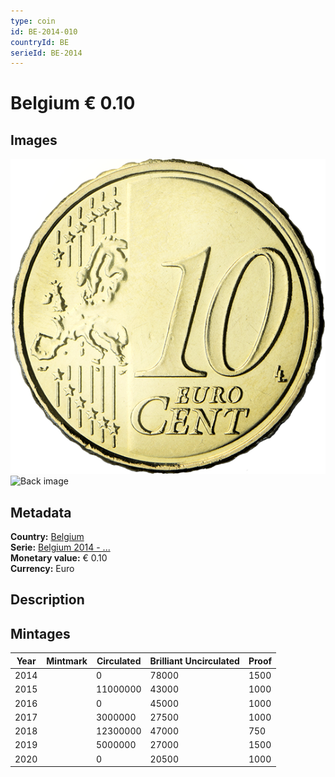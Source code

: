 ```yaml
---
type: coin
id: BE-2014-010
countryId: BE
serieId: BE-2014
---
```


# Belgium € 0.10

## Images

![Front image](../../../img/common-2007-010.png) ![Back image](img/belgium-2014-010.png)

## Metadata

**Country:** [Belgium](../index.md)\
**Serie:** [Belgium 2014 - ...](index.md)\
**Monetary value:** € 0.10\
**Currency:** Euro

## Description


## Mintages

| Year | Mintmark | Circulated | Brilliant Uncirculated | Proof |
| ---- | -------- | ---------- | ---------------------- | ----- |
| 2014 |  | 0| 78000 | 1500 |
| 2015 |  | 11000000| 43000 | 1000 |
| 2016 |  | 0| 45000 | 1000 |
| 2017 |  | 3000000| 27500 | 1000 |
| 2018 |  | 12300000| 47000 | 750 |
| 2019 |  | 5000000| 27000 | 1500 |
| 2020 |  | 0| 20500 | 1000 |
